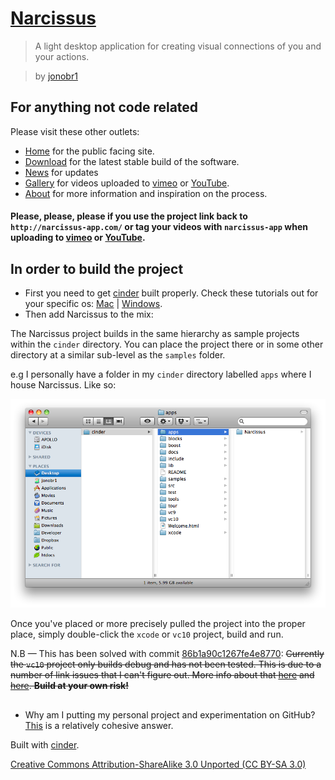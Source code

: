 # [Narcissus](http://narcissus-app.com/)

> A light desktop application for creating visual connections of you and your actions.

> by [jonobr1](http://jonobr1.com/)

## For anything not code related

Please visit these other outlets:

+ [Home](http://narcissus-app.com/) for the public facing site.
+ [Download](http://narcissus-app.com/index.php?p=download) for the latest stable build of the software.
+ [News](http://news.narcissus-app.com/) for updates
+ [Gallery](http://narcissus-app.com/index.php?p=gallery) for videos uploaded to [vimeo](http://vimeo.com/tag:narcissus-app) or [YouTube](http://www.youtube.com/results?search_query=narcissus-app&search=tag).
+ [About](http://narcissus-app.com/index.php?p=about) for more information and inspiration on the process.

#### Please, please, please if you use the project link back to `http://narcissus-app.com/` or tag your videos with `narcissus-app` when uploading to [vimeo](http://vimeo.com/tag:narcissus-app) or [YouTube](http://www.youtube.com/results?search_query=narcissus-app&search=tag).

## In order to build the project

+ First you need to get [cinder](http://libcinder.org/) built properly. Check these tutorials out for your specific os: [Mac](http://libcinder.org/docs/welcome/MacSetup.html) | [Windows](http://libcinder.org/docs/welcome/MSWSetup.html).
+ Then add Narcissus to the mix:

The Narcissus project builds in the same hierarchy as sample projects within the `cinder` directory. You can place the project there or in some other directory at a similar sub-level as the `samples` folder.

e.g I personally have a folder in my `cinder` directory labelled `apps` where I house Narcissus. Like so:

![cinder/apps/Narcissus](https://github.com/jonobr1/Narcissus/raw/master/README/hierarchy.png "Narcissus Folder Hierarchy")

Once you've placed or more precisely pulled the project into the proper place, simply double-click the `xcode` or `vc10` project, build and run.

N.B — This has been solved with commit [86b1a90c1267fe4e8770](https://github.com/jonobr1/Narcissus/commit/86b1a90c1267fe4e8770bdb95155afbd9b37c551): ~~Currently the `vc10` project only builds debug and has not been tested. This is due to a number of link issues that I can't figure out. More info about that [here](http://news.narcissus-app.com/post/3848920979/if-you-know-your-way-around-visual-studio-c-2010) and [here](http://forum.libcinder.org/#Topic/23286000000562009). __Build at your own risk!__~~

## 

+ Why am I putting my personal project and experimentation on GitHub? [This](http://news.narcissus-app.com/post/4096586009/ive-moved-all-the-source-files-online-to-github) is a relatively cohesive answer.

Built with [cinder](http://libcinder.org/).

[Creative Commons Attribution-ShareAlike 3.0 Unported \(CC BY-SA 3.0\)](http://creativecommons.org/licenses/by-sa/3.0/)